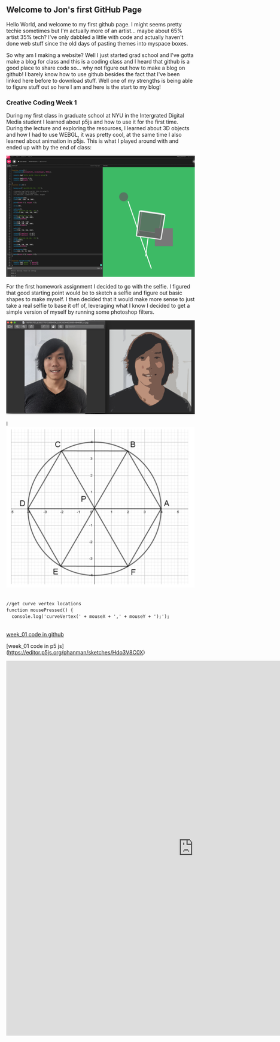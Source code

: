 ## Welcome to Jon's first GitHub Page

Hello World, and welcome to my first github page. I might seems pretty techie sometimes but I'm actually more of an artist... maybe about 65% artist 35% tech? I've only dabbled a little with code and actually haven't done web stuff since the old days of pasting themes into myspace boxes. 

So why am I making a website? Well I just started grad school and I've gotta make a blog for class and this is a coding class and I heard that github is a good place to share code so... why not figure out how to make a blog on github! I barely know how to use github besides the fact that I've been linked here before to download stuff. Well one of my strengths is being able to figure stuff out so here I am and here is the start to my blog!

### Creative Coding Week 1

During my first class in graduate school at NYU in the Intergrated Digital Media student I learned about p5js and how to use it for the first time. During the lecture and exploring the resources, I learned about 3D objects and how I had to use WEBGL, it was pretty cool, at the same time I also learned about animation in p5js. This is what I played around with and ended up with by the end of class:

![firstcode](https://raw.githubusercontent.com/phanman71/jons_github/week01/Screen%20Shot%202020-09-06%20at%209.02.55%20PM.png)

For the first homework assignment I decided to go with the selfie. I figured that good starting point would be to sketch a selfie and figure out basic shapes to make myself. I then decided that it would make more sense to just take a real selfie to base it off of, leveraging what I know I decided to get a simple version of myself by running some photoshop filters. 

![photoshop](https://raw.githubusercontent.com/phanman71/jons_github/week01/Screen%20Shot%202020-09-06%20at%209.01.01%20PM.png)


I 
![hexagon](https://raw.githubusercontent.com/phanman71/jons_github/week01/Screen%20Shot%202020-09-06%20at%209.11.44%20PM.png)





```markdown

//get curve vertex locations
function mousePressed() {
  console.log('curveVertex(' + mouseX + ',' + mouseY + ');');
  
```


[week_01 code in github](https://github.com/phanman71/jons_github/blob/week01/Jon_01_selfie/sketch.js)

[week_01 code in p5 js] (https://editor.p5js.org/phanman/sketches/Hdo3V8C0X)

<iframe style="width: 1000px; height: 1000px; overflow: hidden;"  scrolling="no" frameborder="0"
src="https://editor.p5js.org/phanman/embed/bmr3uVzmw">
</iframe>



